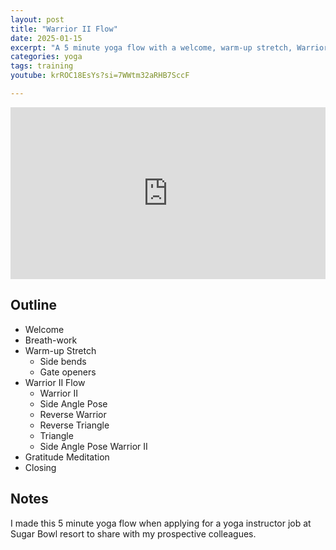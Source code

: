```yaml
---
layout: post
title: "Warrior II Flow"
date: 2025-01-15
excerpt: "A 5 minute yoga flow with a welcome, warm-up stretch, Warrior II Flow, and a gratitude meditation."
categories: yoga
tags: training
youtube: krROC18EsYs?si=7WWtm32aRHB7SccF

---
```


<iframe width="100%" height="275" src="https://www.youtube.com/embed/{{ page.youtube }}?" title="YouTube video player" frameborder="0" allow="accelerometer; autoplay; clipboard-write; encrypted-media; gyroscope; picture-in-picture; web-share" referrerpolicy="strict-origin-when-cross-origin" allowfullscreen></iframe> 
 
       
## Outline

* Welcome
* Breath-work 
* Warm-up Stretch
    * Side bends
    * Gate openers
* Warrior II Flow
    * Warrior II
    * Side Angle Pose
    * Reverse Warrior
    * Reverse Triangle
    * Triangle
    * Side Angle Pose
    Warrior II
* Gratitude Meditation
* Closing	

## Notes

I made this 5 minute yoga flow when applying for a yoga instructor job at Sugar Bowl resort to share with my prospective colleagues.